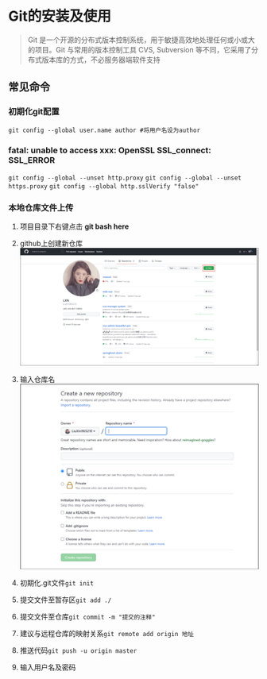 # Git的安装及使用

>Git 是一个开源的分布式版本控制系统，用于敏捷高效地处理任何或小或大的项目。Git 与常用的版本控制工具 CVS, Subversion 等不同，它采用了分布式版本库的方式，不必服务器端软件支持

## 常见命令

### 初期化git配置

`git config --global user.name author #将用户名设为author`

### fatal: unable to access xxx: OpenSSL SSL_connect: SSL_ERROR

`git config --global --unset http.proxy`
`git config --global --unset https.proxy`
`git config --global http.sslVerify "false"`

### 本地仓库文件上传

1. 项目目录下右键点击 **git bash here**

2. github上创建新仓库![主界面](/software/assets/git_1.png)

3. 输入仓库名![输入详细信息](/software/assets/git_2.png)

4. 初期化.git文件`git init`

5. 提交文件至暂存区`git add ./`

6. 提交文件至仓库`git commit -m "提交的注释"`

7. 建议与远程仓库的映射关系`git remote add origin 地址`

8. 推送代码`git push -u origin master`

9. 输入用户名及密码